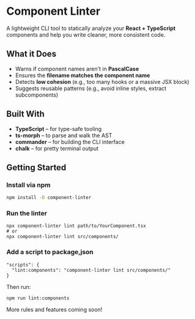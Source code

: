 # Component Linter

A lightweight CLI tool to statically analyze your **React + TypeScript** components and help you write cleaner, more consistent code.

## What it Does

- Warns if component names aren't in **PascalCase**
- Ensures the **filename matches the component name**
- Detects **low cohesion** (e.g., too many hooks or a massive JSX block)
- Suggests reusable patterns (e.g., avoid inline styles, extract subcomponents)

## Built With

- **TypeScript** – for type-safe tooling
- **ts-morph** – to parse and walk the AST
- **commander** – for building the CLI interface
- **chalk** – for pretty terminal output

## Getting Started

### Install via npm

```bash
npm install -D component-linter
```

### Run the linter
```
npx component-linter lint path/to/YourComponent.tsx
# or
npx component-linter lint src/components/
```

### Add a script to package,json
```
"scripts": {
  "lint:components": "component-linter lint src/components/"
}
```

Then run:
```
npm run lint:components
```

More rules and features coming soon! 
